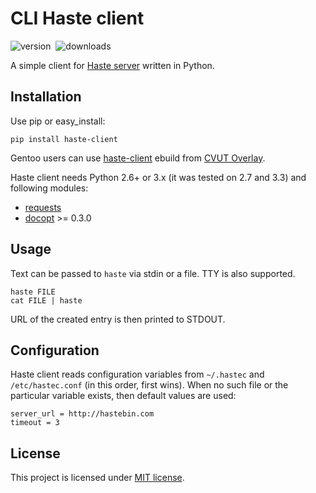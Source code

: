 CLI Haste client
================
![version](http://badge.fury.io/py/haste-client.png)  ![downloads](https://pypip.in/d/haste-client/badge.png)

A simple client for [Haste server](https://github.com/seejohnrun/haste-server) written in Python.


## Installation

Use pip or easy_install:

    pip install haste-client

Gentoo users can use [haste-client](https://github.com/cvut/gentoo-overlay/tree/master/www-apps/haste-client) ebuild from [CVUT Overlay](https://github.com/cvut/gentoo-overlay).

Haste client needs Python 2.6+ or 3.x (it was tested on 2.7 and 3.3) and following modules:

*  [requests](https://github.com/kennethreitz/requests)
*  [docopt](https://github.com/docopt/docopt) >= 0.3.0


## Usage

Text can be passed to `haste` via stdin or a file. TTY is also supported.

    haste FILE
    cat FILE | haste

URL of the created entry is then printed to STDOUT.


## Configuration

Haste client reads configuration variables from `~/.hastec` and `/etc/hastec.conf` (in this order, first wins). When no such file or the particular variable exists, then default values are used:

    server_url = http://hastebin.com
    timeout = 3


## License

This project is licensed under [MIT license](http://opensource.org/licenses/MIT).
